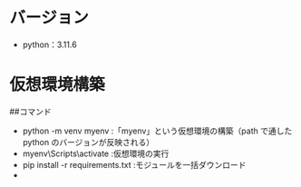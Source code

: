 # バージョン

- python：3.11.6

# 仮想環境構築

##コマンド

- python -m venv myenv :「myenv」という仮想環境の構築（path で通した python のバージョンが反映される）
- myenv\Scripts\activate :仮想環境の実行
- pip install -r requirements.txt :モジュールを一括ダウンロード
-
